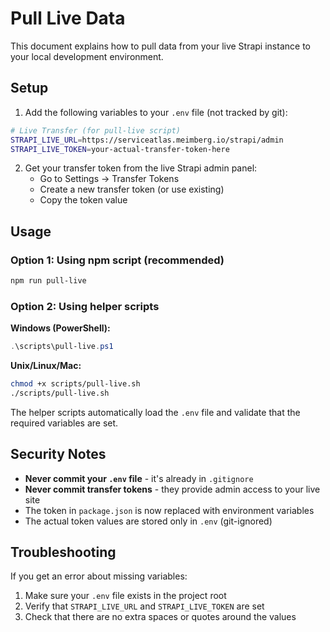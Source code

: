 # Pull Live Data

This document explains how to pull data from your live Strapi instance to your local development environment.

## Setup

1. Add the following variables to your `.env` file (not tracked by git):

```bash
# Live Transfer (for pull-live script)
STRAPI_LIVE_URL=https://serviceatlas.meimberg.io/strapi/admin
STRAPI_LIVE_TOKEN=your-actual-transfer-token-here
```

2. Get your transfer token from the live Strapi admin panel:
   - Go to Settings → Transfer Tokens
   - Create a new transfer token (or use existing)
   - Copy the token value

## Usage

### Option 1: Using npm script (recommended)

```bash
npm run pull-live
```

### Option 2: Using helper scripts

**Windows (PowerShell):**
```powershell
.\scripts\pull-live.ps1
```

**Unix/Linux/Mac:**
```bash
chmod +x scripts/pull-live.sh
./scripts/pull-live.sh
```

The helper scripts automatically load the `.env` file and validate that the required variables are set.

## Security Notes

- **Never commit your `.env` file** - it's already in `.gitignore`
- **Never commit transfer tokens** - they provide admin access to your live site
- The token in `package.json` is now replaced with environment variables
- The actual token values are stored only in `.env` (git-ignored)

## Troubleshooting

If you get an error about missing variables:
1. Make sure your `.env` file exists in the project root
2. Verify that `STRAPI_LIVE_URL` and `STRAPI_LIVE_TOKEN` are set
3. Check that there are no extra spaces or quotes around the values

